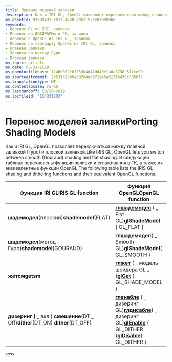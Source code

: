 ```yaml
---
title: Перенос моделей заливки
description: Как и IRI GL, OpenGL позволяет переключаться между плавной заливкой (Гуро) и плоской заливкой. В следующей таблице перечислены функции заливки и сглаживания в ГК, а также их эквивалентные функции OpenGL.
ms.assetid: 93e8f437-381f-4620-ad6f-52ce830d99b6
keywords:
- Перенос GL по IRI, заливка
- Перенос из ДИАФРАГМы в ГК, заливка
- перенос в OpenGL из IRI GL, заливка
- Перенос по стандарту OpenGL из IRI GL, заливка
- Плавная Заливка
- Заливка по методу Гуро
- Плоская заливка
ms.topic: article
ms.date: 05/31/2018
ms.openlocfilehash: 124bb002f6f133b4d47dd40e1a0e8738c512ce99
ms.sourcegitcommit: 2d531328b6ed82d4ad971a45a5131b430c5866f7
ms.translationtype: MT
ms.contentlocale: ru-RU
ms.lasthandoff: 09/16/2019
ms.locfileid: "104331003"
---
```

# <a name="porting-shading-models"></a><span data-ttu-id="19569-111">Перенос моделей заливки</span><span class="sxs-lookup"><span data-stu-id="19569-111">Porting Shading Models</span></span>

<span data-ttu-id="19569-112">Как и IRI GL, OpenGL позволяет переключаться между плавной заливкой (Гуро) и плоской заливкой.</span><span class="sxs-lookup"><span data-stu-id="19569-112">Like IRIS GL, OpenGL lets you switch between smooth (Gouraud) shading and flat shading.</span></span> <span data-ttu-id="19569-113">В следующей таблице перечислены функции заливки и сглаживания в ГК, а также их эквивалентные функции OpenGL.</span><span class="sxs-lookup"><span data-stu-id="19569-113">The following table lists the IRIS GL shading and dithering functions and their equivalent OpenGL functions.</span></span>



| <span data-ttu-id="19569-114">Функция IRI GL</span><span class="sxs-lookup"><span data-stu-id="19569-114">IRIS GL function</span></span>                                   | <span data-ttu-id="19569-115">Функция OpenGL</span><span class="sxs-lookup"><span data-stu-id="19569-115">OpenGL function</span></span>                                                                                    | <span data-ttu-id="19569-116">Значение</span><span class="sxs-lookup"><span data-stu-id="19569-116">Meaning</span></span>                      |
|----------------------------------------------------|----------------------------------------------------------------------------------------------------|------------------------------|
| <span data-ttu-id="19569-117">**шадемодел**(плоский)</span><span class="sxs-lookup"><span data-stu-id="19569-117">**shademodel**(FLAT)</span></span>                               | <span data-ttu-id="19569-118">[**глшадемодел**](glshademodel.md) ( \_ Flat GL)</span><span class="sxs-lookup"><span data-stu-id="19569-118">[**glShadeModel**](glshademodel.md) ( GL\_FLAT )</span></span>                                                  | <span data-ttu-id="19569-119">Выполняет плоскую заливку.</span><span class="sxs-lookup"><span data-stu-id="19569-119">Does flat shading.</span></span>           |
| <span data-ttu-id="19569-120">**шадемодел**(метод Гуро)</span><span class="sxs-lookup"><span data-stu-id="19569-120">**shademodel**(GOURAUD)</span></span>                            | <span data-ttu-id="19569-121">**глшадемодел**( \_ Smooth GL)</span><span class="sxs-lookup"><span data-stu-id="19569-121">**glShadeModel**( GL\_SMOOTH )</span></span>                                                                     | <span data-ttu-id="19569-122">Плавное затенение.</span><span class="sxs-lookup"><span data-stu-id="19569-122">Does smooth shading.</span></span>         |
| <span data-ttu-id="19569-123">**жетсм**</span><span class="sxs-lookup"><span data-stu-id="19569-123">**getsm**</span></span>                                          | <span data-ttu-id="19569-124">[**глжет**](glgetbooleanv--glgetdoublev--glgetfloatv--glgetintegerv.md) ( \_ модель шейдера GL \_ )</span><span class="sxs-lookup"><span data-stu-id="19569-124">[**glGet**](glgetbooleanv--glgetdoublev--glgetfloatv--glgetintegerv.md) ( GL\_SHADE\_MODEL )</span></span>      | <span data-ttu-id="19569-125">Возвращает текущую модель затенения.</span><span class="sxs-lookup"><span data-stu-id="19569-125">Returns current shade model.</span></span> |
| <span data-ttu-id="19569-126">**дизеринг (** \_ вкл.) **смешение**(DT \_ Off)</span><span class="sxs-lookup"><span data-stu-id="19569-126">**dither**(DT\_ON) **dither**(DT\_OFF)</span></span> <br/> | <span data-ttu-id="19569-127">[**гленабле**](glenable.md) ( \_ дизеринг GL)[**глдисабле**](gldisable.md)( \_ дизеринг GL)</span><span class="sxs-lookup"><span data-stu-id="19569-127">[**glEnable**](glenable.md) ( GL\_DITHER )[**glDisable**](gldisable.md)( GL\_DITHER )</span></span><br/> | <span data-ttu-id="19569-128">Включает или выключает Дизеринг.</span><span class="sxs-lookup"><span data-stu-id="19569-128">Turns dithering on/off.</span></span>      |



 

<span data-ttu-id="19569-129">??</span><span class="sxs-lookup"><span data-stu-id="19569-129">??</span></span>

 

 





